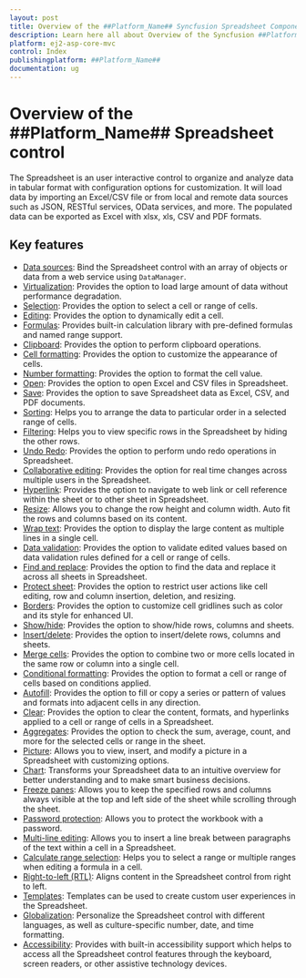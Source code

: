 ```yaml
---
layout: post
title: Overview of the ##Platform_Name## Syncfusion Spreadsheet Component
description: Learn here all about Overview of the Syncfusion ##Platform_Name## Spreadsheet component of Syncfusion Essential JS 2 and more.
platform: ej2-asp-core-mvc
control: Index
publishingplatform: ##Platform_Name##
documentation: ug
---
```


# Overview of the ##Platform_Name## Spreadsheet control

The Spreadsheet is an user interactive control to organize and analyze data in tabular format with configuration options for customization. It will load data by importing an Excel/CSV file or from local and remote data sources such as JSON, RESTful services, OData services, and more. The populated data can be exported as Excel with xlsx, xls, CSV and PDF formats.

## Key features

* [Data sources](data-binding): Bind the Spreadsheet control with an array of objects or data from a web service using `DataManager`.
* [Virtualization](scrolling#virtual-scrolling): Provides the option to load large amount of data without performance degradation.
* [Selection](selection): Provides the option to select a cell or range of cells.
* [Editing](editing): Provides the option to dynamically edit a cell.
* [Formulas](formulas): Provides built-in calculation library with pre-defined formulas and named range support.
* [Clipboard](clipboard): Provides the option to perform clipboard operations.
* [Cell formatting](formatting#text-and-cell-formatting): Provides the option to customize the appearance of cells.
* [Number formatting](formatting#number-formatting): Provides the option to format the cell value.
* [Open](open-save#open): Provides the option to open Excel and CSV files in Spreadsheet.
* [Save](open-save#save): Provides the option to save Spreadsheet data as Excel, CSV, and PDF documents.
* [Sorting](sort): Helps you to arrange the data to particular order in a selected range of cells.
* [Filtering](filter): Helps you to view specific rows in the Spreadsheet by hiding the other rows.
* [Undo Redo](undo-redo): Provides the option to perform undo redo operations in Spreadsheet.
* [Collaborative editing](use-cases/collaborative-editing): Provides the option for real time changes across multiple users in the Spreadsheet.
* [Hyperlink](link): Provides the option to navigate to web link or cell reference within the sheet or to other sheet in Spreadsheet.
* [Resize](mobile-responsiveness): Allows you to change the row height and column width. Auto fit the rows and columns based on its content.
* [Wrap text](cell-range#wrap-text): Provides the option to display the large content as multiple lines in a single cell.
* [Data validation](cell-range#data-validation): Provides the option to validate edited values based on data validation rules defined for a cell or range of cells.
* [Find and replace](searching): Provides the option to find the data and replace it across all sheets in Spreadsheet.
* [Protect sheet](protect-sheet): Provides the option to restrict user actions like cell editing, row and column insertion, deletion, and resizing.
* [Borders](formatting#borders): Provides the option to customize cell gridlines such as color and its style for enhanced UI.
* [Show/hide](worksheet#sheet-visibility): Provides the option to show/hide rows, columns and sheets.
* [Insert/delete](rows-and-columns#insert): Provides the option to insert/delete rows, columns and sheets.
* [Merge cells](cell-range#merge-cells): Provides the option to combine two or more cells located in the same row or column into a single cell.
* [Conditional formatting](formatting#conditional-formatting): Provides the option to format a cell or range of cells based on conditions applied.
* [Autofill](cell-range#auto-fill): Provides the option to fill or copy a series or pattern of values and formats into adjacent cells in any direction.
* [Clear](cell-range#clear): Provides the option to clear the content, formats, and hyperlinks applied to a cell or range of cells in a Spreadsheet.
* [Aggregates](formulas): Provides the option to check the sum, average, count, and more for the selected cells or range in the sheet.
* [Picture](illustrations#image): Allows you to view, insert, and modify a picture in a Spreadsheet with customizing options.
* [Chart](illustrations#chart): Transforms your Spreadsheet data to an intuitive overview for better understanding and to make smart business decisions.
* [Freeze panes](freeze-pane): Allows you to keep the specified rows and columns always visible at the top and left side of the sheet while scrolling through the sheet.
* [Password protection](protect-sheet#protect-workbook): Allows you to protect the workbook with a password.
* [Multi-line editing](editing): Allows you to insert a line break between paragraphs of the text within a cell in a Spreadsheet.
* [Calculate range selection](selection): Helps you to select a range or multiple ranges when editing a formula in a cell.
* [Right-to-left (RTL)](right-to-left): Aligns content in the Spreadsheet control from right to left.
* [Templates](template): Templates can be used to create custom user experiences in the Spreadsheet.
* [Globalization](global-local): Personalize the Spreadsheet control with different languages, as well as culture-specific number, date, and time formatting.
* [Accessibility](accessibility): Provides with built-in accessibility support which helps to access all the Spreadsheet control features through the keyboard, screen readers, or other assistive technology devices.
